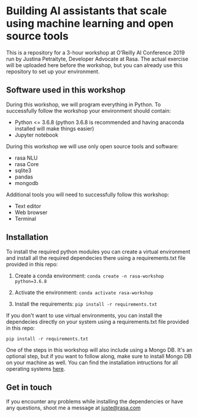 # Building AI assistants that scale using machine learning and open source tools

This is a repository for a 3-hour workshop at O'Reilly AI Conference 2019 run by Justina Petraityte, Developer Advocate at Rasa. The actual exercise will be uploaded here before the workshop, but you can already use this repository to set up your environment.


## Software used in this workshop
During this workshop, we will program everything in Python. To successfully follow the workshop your environment should contain:  
- Python <= 3.6.8 (python 3.6.8 is recommended and having anaconda installed will make things easier)
- Jupyter notebook 


During this workshop we will use only open source tools and software:  
- rasa NLU  
- rasa Core  
- sqlite3  
- pandas  
- mongodb  

Additional tools you will need to successfully follow this workshop:  
- Text editor  
- Web browser  
- Terminal  


## Installation

To install the required python modules you can create a virtual environment and install all the required dependecies there using a requirements.txt file provided in this repo:

1. Create a conda environment:
`conda create -n rasa-workshop python=3.6.8`

2. Activate the environment:
`conda activate rasa-workshop`

3. Install the requirements:
`pip install -r requirements.txt`


If you don't want to use virtual environments, you can install the dependecies directly on your system using a requirements.txt file provided in this repo:

`pip install -r requirements.txt`


One of the steps in this workshop will also include using a Mongo DB. It's an optional step, but if you want to follow along, make sure to install Mongo DB on your machine as well. You can find the installation intructions for all operating systems [here](https://docs.mongodb.com/manual/installation/).



## Get in touch

If you encounter any problems while installing the dependencies or have any questions, shoot me a message at juste@rasa.com
